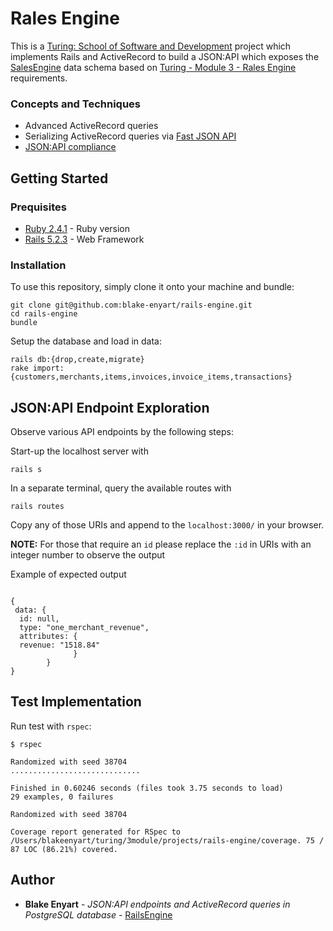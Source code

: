 # Rales Engine
 This is a [Turing: School of Software and Development](https://turing.io/) project which implements Rails and ActiveRecord to build a JSON:API which exposes the [SalesEngine](https://github.com/turingschool-examples/sales_engine/tree/master/data) data schema based on [Turing - Module 3 - Rales Engine](http://backend.turing.io/module3/projects/rails_engine) requirements.

### Concepts and Techniques
 * Advanced ActiveRecord queries
 * Serializing ActiveRecord queries via [Fast JSON API](https://github.com/Netflix/fast_jsonapi)
 * [JSON:API compliance](https://jsonapi.org/)

## Getting Started

### Prequisites
 * [Ruby 2.4.1](https://www.ruby-lang.org/en/downloads/) - Ruby version
 * [Rails 5.2.3](https://rubyonrails.org/) - Web Framework

### Installation

 To use this repository, simply clone it onto your machine and bundle:
 ```
 git clone git@github.com:blake-enyart/rails-engine.git
 cd rails-engine
 bundle
 ```

 Setup the database and load in data:
 ```
 rails db:{drop,create,migrate}
 rake import:{customers,merchants,items,invoices,invoice_items,transactions}
 ```

## JSON:API Endpoint Exploration

Observe various API endpoints by the following steps:

Start-up the localhost server with
```
rails s
```

In a separate terminal, query the available routes with
```
rails routes
```

Copy any of those URIs and append to the `localhost:3000/` in your browser.

**NOTE:** For those that require an `id` please replace the `:id` in URIs with an integer number to observe the output

Example of expected output
```

{
 data: {
  id: null,
  type: "one_merchant_revenue",
  attributes: {
  revenue: "1518.84"
              }
        }
}

```


## Test Implementation

Run test with `rspec`: 
 ```
 $ rspec

Randomized with seed 38704
.............................

Finished in 0.60246 seconds (files took 3.75 seconds to load)
29 examples, 0 failures

Randomized with seed 38704

Coverage report generated for RSpec to /Users/blakeenyart/turing/3module/projects/rails-engine/coverage. 75 / 87 LOC (86.21%) covered.
 ```

## Author

 * **Blake Enyart** - *JSON:API endpoints and ActiveRecord queries in PostgreSQL database* - [RailsEngine](https://github.com/blake-enyart/rails-engine)
